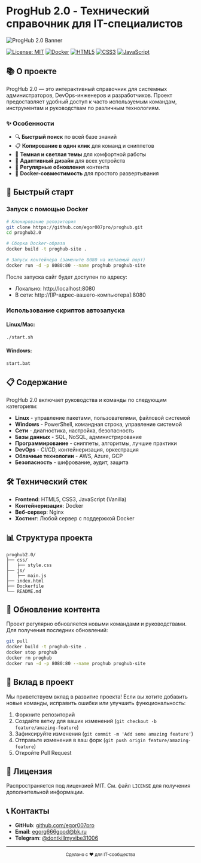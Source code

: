 # ProgHub 2.0 - Технический справочник для IT-специалистов

![ProgHub 2.0 Banner](https://via.placeholder.com/1200x300/3498db/ffffff?text=ProgHub+2.0+-+%D0%A2%D0%B5%D1%85%D0%BD%D0%B8%D1%87%D0%B5%D1%81%D0%BA%D0%B8%D0%B9+%D1%81%D0%BF%D1%80%D0%B0%D0%B2%D0%BE%D1%87%D0%BD%D0%B8%D0%BA)

[![License: MIT](https://img.shields.io/badge/License-MIT-blue.svg)](https://opensource.org/licenses/MIT)
[![Docker](https://img.shields.io/badge/Docker-Ready-2496ED?logo=docker)](https://www.docker.com/)
[![HTML5](https://img.shields.io/badge/HTML5-E34F26?logo=html5&logoColor=white)](https://developer.mozilla.org/en-US/docs/Web/Guide/HTML/HTML5)
[![CSS3](https://img.shields.io/badge/CSS3-1572B6?logo=css3&logoColor=white)](https://developer.mozilla.org/en-US/docs/Web/CSS)
[![JavaScript](https://img.shields.io/badge/JavaScript-F7DF1E?logo=javascript&logoColor=black)](https://developer.mozilla.org/en-US/docs/Web/JavaScript)

## 📚 О проекте

ProgHub 2.0 — это интерактивный справочник для системных администраторов, DevOps-инженеров и разработчиков. Проект предоставляет удобный доступ к часто используемым командам, инструментам и руководствам по различным технологиям.

### ✨ Особенности

- 🔍 **Быстрый поиск** по всей базе знаний
- 📋 **Копирование в один клик** для команд и сниппетов
- 🌙 **Темная и светлая темы** для комфортной работы
- 📱 **Адаптивный дизайн** для всех устройств
- 🔄 **Регулярные обновления** контента
- 🐳 **Docker-совместимость** для простого развертывания

## 🚀 Быстрый старт

### Запуск с помощью Docker

```bash
# Клонирование репозитория
git clone https://github.com/egor007pro/proghub.git
cd proghub2.0

# Сборка Docker-образа
docker build -t proghub-site .

# Запуск контейнера (замените 8080 на желаемый порт)
docker run -d -p 8080:80 --name proghub proghub-site
```

После запуска сайт будет доступен по адресу:
- Локально: http://localhost:8080
- В сети: http://[IP-адрес-вашего-компьютера]:8080

### Использование скриптов автозапуска

#### Linux/Mac:
```bash
./start.sh
```

#### Windows:
```batch
start.bat
```

## 📋 Содержание

ProgHub 2.0 включает руководства и команды по следующим категориям:

- **Linux** - управление пакетами, пользователями, файловой системой
- **Windows** - PowerShell, командная строка, управление системой
- **Сети** - диагностика, настройка, безопасность
- **Базы данных** - SQL, NoSQL, администрирование
- **Программирование** - сниппеты, алгоритмы, лучшие практики
- **DevOps** - CI/CD, контейнеризация, оркестрация
- **Облачные технологии** - AWS, Azure, GCP
- **Безопасность** - шифрование, аудит, защита

## 🛠️ Технический стек

- **Frontend**: HTML5, CSS3, JavaScript (Vanilla)
- **Контейнеризация**: Docker
- **Веб-сервер**: Nginx
- **Хостинг**: Любой сервер с поддержкой Docker

## 📊 Структура проекта

```
proghub2.0/
├── css/
│   ├── style.css
├── js/
│   ├── main.js
├── index.html
├── Dockerfile
└── README.md
```

## 🔄 Обновление контента

Проект регулярно обновляется новыми командами и руководствами. Для получения последних обновлений:

```bash
git pull
docker build -t proghub-site .
docker stop proghub
docker rm proghub
docker run -d -p 8080:80 --name proghub proghub-site
```

## 🤝 Вклад в проект

Мы приветствуем вклад в развитие проекта! Если вы хотите добавить новые команды, исправить ошибки или улучшить функциональность:

1. Форкните репозиторий
2. Создайте ветку для ваших изменений (`git checkout -b feature/amazing-feature`)
3. Зафиксируйте изменения (`git commit -m 'Add some amazing feature'`)
4. Отправьте изменения в ваш форк (`git push origin feature/amazing-feature`)
5. Откройте Pull Request

## 📝 Лицензия

Распространяется под лицензией MIT. См. файл `LICENSE` для получения дополнительной информации.

## 📞 Контакты

- **GitHub**: [github.com/egor007pro](https://github.com/yourusername)
- **Email**: egorg666good@bk.ru
- **Telegram**: [@dontkillmyvibe31006](https://t.me/dontkillmyvibe31006)

---

<p align="center">
  <sub>Сделано с ❤️ для IT-сообщества</sub>
</p>
